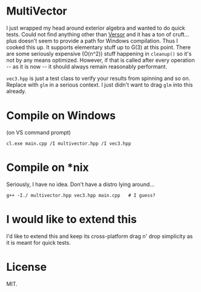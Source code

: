 # MultiVector
I just wrapped my head around exterior algebra and wanted to do quick tests. Could not find anything other than [Versor](https://github.com/wolftype/versor) and it has a ton of cruft... plus doesn't seem to provide a path for Windows compilation. Thus I cooked this up. It supports elementary stuff up to G(3) at this point.
There are some seriously expensive (O(n^2)) stuff happening in `cleanup()` so it's not by any means optimized. However, if that is called after every operation -- as it is now -- it should always remain reasonably performant.

`vec3.hpp` is just a test class to verify your results from spinning and so on. Replace with `glm` in a serious context.
I just didn't want to drag `glm` into this already.

# Compile on Windows
(on VS command prompt)

`cl.exe main.cpp /I multivector.hpp /I vec3.hpp`

# Compile on \*nix
Seriously, I have no idea. Don't have a distro lying around...

`g++ -I./ multivector.hpp vec3.hpp main.cpp   # I guess?`

# I would like to extend this
I'd like to extend this and keep its cross-platform drag n' drop simplicity as it is meant for quick tests.

# License
MIT.
